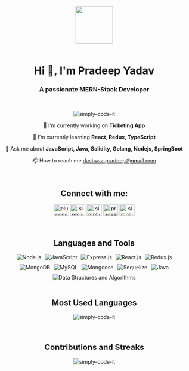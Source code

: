 
<div id="header" align="center">
  <img src="https://media.giphy.com/media/M9gbBd9nbDrOTu1Mqx/giphy.gif" width="100"/>
</div>

<br/>
<h1 align="center">Hi 👋, I'm Pradeep Yadav</h1>
<h3 align="center">A passionate MERN-Stack Developer</h3>

<br/>
<p align="center"> <img src="https://komarev.com/ghpvc/?username=simply-code-it&label=Profile%20views&color=0e75b6&style=flat" alt="simply-code-it" /> </p>

<div align="center">
    <p>🔭 I’m currently working on <strong>Ticketing App</strong></p>
    <p>🌱 I’m currently learning <strong>React, Redux, TypeScript</strong></p>
    <p>💬 Ask me about <strong>JavaScript, Java, Solidity, Golang, Nodejs, SpringBoot</strong></p>
    <p>📫 How to reach me <a href="mailto:dashwar.pradeep@gmail.com">dashwar.pradeep@gmail.com</a></p>
</div>


<br/>
<h2 align="center">Connect with me:</h2>

<p align="center">
<a href="https://codepen.io/eluconsmider" target="blank"><img align="center" src="https://raw.githubusercontent.com/rahuldkjain/github-profile-readme-generator/master/src/images/icons/Social/codepen.svg" alt="eluconsmider" height="30" width="40" /></a>
<a href="https://linkedin.com/in/simplycodeit" target="blank"><img align="center" src="https://raw.githubusercontent.com/rahuldkjain/github-profile-readme-generator/master/src/images/icons/Social/linked-in-alt.svg" alt="simplycodeit" height="30" width="40" /></a>
<a href="https://codesandbox.com/simply-code-it" target="blank"><img align="center" src="https://raw.githubusercontent.com/rahuldkjain/github-profile-readme-generator/master/src/images/icons/Social/codesandbox.svg" alt="simply-code-it" height="30" width="40" /></a>
<a href="https://www.behance.net/pradeepyadav168" target="blank"><img align="center" src="https://raw.githubusercontent.com/rahuldkjain/github-profile-readme-generator/master/src/images/icons/Social/behance.svg" alt="pradeepyadav168" height="30" width="40" /></a>
<a href="https://www.leetcode.com/simplycodeit" target="blank"><img align="center" src="https://raw.githubusercontent.com/rahuldkjain/github-profile-readme-generator/master/src/images/icons/Social/leet-code.svg" alt="simplycodeit" height="30" width="40" /></a>
</p> 


<br/>
<h2 align="center">Languages and Tools</h2>

<div style="display: flex; flex-wrap: wrap; gap: 10px; justify-content: center;">
        <img src="https://img.shields.io/badge/Node.js-339933?style=for-the-badge&logo=node.js&logoColor=white" alt="Node.js">
        <img src="https://img.shields.io/badge/JavaScript-F7DF1E?style=for-the-badge&logo=javascript&logoColor=black" alt="JavaScript">
        <img src="https://img.shields.io/badge/Express.js-000000?style=for-the-badge&logo=express&logoColor=white" alt="Express.js">
        <img src="https://img.shields.io/badge/React.js-61DAFB?style=for-the-badge&logo=react&logoColor=black" alt="React.js">
        <img src="https://img.shields.io/badge/Redux.js-764ABC?style=for-the-badge&logo=redux&logoColor=white" alt="Redux.js">
        <img src="https://img.shields.io/badge/MongoDB-47A248?style=for-the-badge&logo=mongodb&logoColor=white" alt="MongoDB">
        <img src="https://img.shields.io/badge/MySQL-4479A1?style=for-the-badge&logo=mysql&logoColor=white" alt="MySQL">
        <img src="https://img.shields.io/badge/Mongoose-880000?style=for-the-badge&logo=mongoose&logoColor=white" alt="Mongoose">
        <img src="https://img.shields.io/badge/Sequelize-52B0E7?style=for-the-badge&logo=sequelize&logoColor=white" alt="Sequelize">
        <img src="https://img.shields.io/badge/Java-007396?style=for-the-badge&logo=java&logoColor=white" alt="Java">
        <img src="https://img.shields.io/badge/Data%20Structures%20and%20Algorithms-00BFFF?style=for-the-badge" alt="Data Structures and Algorithms">
</div>


<br/>
<h2 align="center">Most Used Languages</h2>

<p align="center"><img align="center" src="https://github-readme-stats.vercel.app/api/top-langs?username=simply-code-it&show_icons=true&locale=en&layout=compact" alt="simply-code-it" /></p>


<br/>
<h2 align="center">Contributions and Streaks</h2>

<p align="center"><img align="center" src="https://github-readme-streak-stats.herokuapp.com/?user=simply-code-it&" alt="simply-code-it" /></p>

